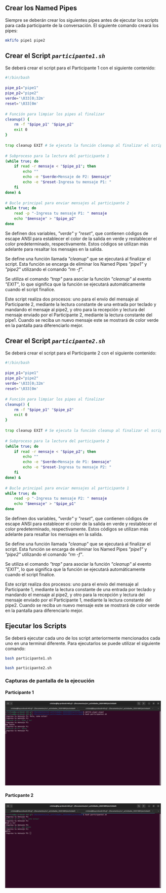 ## Crear los Named Pipes

Siempre se deberán crear los siguientes pipes antes de ejecutar los scripts para cada participante de la conversación. El siguiente comando creará los pipes:
```bash
mkfifo pipe1 pipe2
```

## Crear el Script *`participante1.sh`*
Se deberá crear el script para el Participante 1 con el siguiente contenido:
```bash
#!/bin/bash

pipe_p1="pipe1"
pipe_p2="pipe2"
verde='\033[0;32m'
reset='\033[0m'

# Función para limpiar los pipes al finalizar
cleanup() {
    rm -f "$pipe_p1" "$pipe_p2"
    exit 0
}

trap cleanup EXIT # Se ejecuta la función cleanup al finalizar el script

# Subproceso para la lectura del participante 1
(while true; do
    if read -r mensaje < "$pipe_p1"; then
        echo ""
        echo -e "$verde>Mensaje de P2: $mensaje"
        echo -e "$reset-Ingresa tu mensaje P1: "
    fi
done) &

# Bucle principal para enviar mensajes al participante 2
while true; do
    read -p "-Ingresa tu mensaje P1: " mensaje
    echo "$mensaje" > "$pipe_p2"
done

```

Se definen dos variables, *"verde"* y *"reset"*, que contienen códigos de escape ANSI para establecer el color de la salida en verde y restablecer el color predeterminado, respectivamente. Estos códigos se utilizan más adelante para resaltar los mensajes en la salida.

Se define una función llamada *"cleanup"* que se ejecutará al finalizar el script. Esta función se encarga de eliminar los Named Pipes *"pipe1"* y *"pipe2"* utilizando el comando *"rm -f"*.

Se utiliza el comando *"trap"* para asociar la función *"cleanup"* al evento *"EXIT"*, lo que significa que la función se ejecutará automáticamente cuando el script finalice.

Este script realiza dos procesos: uno para el envío del mensaje al Participante 2, mediante la lectura constante de una entrada por teclado y mandando el mensaje al pipe2, y otro para la recepción y lectura del mensaje enviado por el Participante 2, mediante la lectura constante del pipe1. Cuando se reciba un nuevo mensaje este se mostrará de color verde en la pantalla para diferenciarlo mejor.

## Crear el Script *`participante2.sh`*
Se deberá crear el script para el Participante 2 con el siguiente contenido:
```bash
#!/bin/bash

pipe_p1="pipe1"
pipe_p2="pipe2"
verde='\033[0;32m'
reset='\033[0m'

# Función para limpiar los pipes al finalizar
cleanup() {
    rm -f "$pipe_p1" "$pipe_p2"
    exit 0
}

trap cleanup EXIT # Se ejecuta la función cleanup al finalizar el script

# Subproceso para la lectura del participante 2
(while true; do
    if read -r mensaje < "$pipe_p2"; then
        echo ""
        echo -e "$verde>Mensaje de P1: $mensaje"
        echo -e "$reset-Ingresa tu mensaje P2: "
    fi
done) &

# Bucle principal para enviar mensajes al participante 1
while true; do
    read -p "-Ingresa tu mensaje P2: " mensaje
    echo "$mensaje" > "$pipe_p1"
done

```

Se definen dos variables, *"verde"* y *"reset"*, que contienen códigos de escape ANSI para establecer el color de la salida en verde y restablecer el color predeterminado, respectivamente. Estos códigos se utilizan más adelante para resaltar los mensajes en la salida.

Se define una función llamada *"cleanup"* que se ejecutará al finalizar el script. Esta función se encarga de eliminar los Named Pipes *"pipe1"* y *"pipe2"* utilizando el comando *"rm -f"*.

Se utiliza el comando *"trap"* para asociar la función *"cleanup"* al evento *"EXIT"*, lo que significa que la función se ejecutará automáticamente cuando el script finalice.

Este script realiza dos procesos: uno para el envío del mensaje al Participante 1, mediante la lectura constante de una entrada por teclado y mandando el mensaje al pipe2, y otro para la recepción y lectura del mensaje enviado por el Participante 1, mediante la lectura constante del pipe2. Cuando se reciba un nuevo mensaje este se mostrará de color verde en la pantalla para diferenciarlo mejor.

## Ejecutar los Scripts

Se deberá ejecutar cada uno de los script anteriormente mencionados cada uno en una terminal diferente. Para ejecutarlos se puede utilizar el siguiente comando:
```bash
bash participante1.sh
```

```bash
bash participante2.sh
```

### Capturas de pantalla de la ejecución
#### Participante 1
![Consola Participante 1](./imgs/participante1.png)
#### Particpante 2
![Consola Participante 2](./imgs/participante2.png)